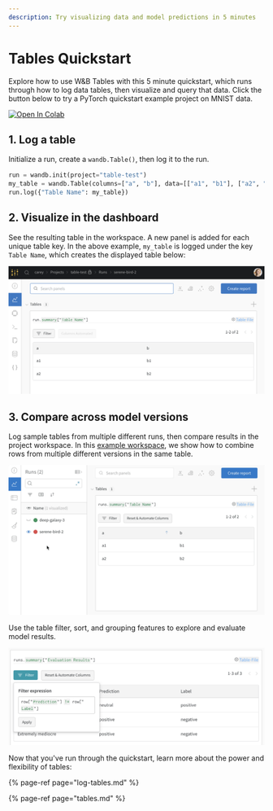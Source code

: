 ```yaml
---
description: Try visualizing data and model predictions in 5 minutes
---
```


# Tables Quickstart

Explore how to use W&B Tables with this 5 minute quickstart, which runs through how to log data tables, then visualize and query that data. Click the button below to try a PyTorch quickstart example project on MNIST data.

[![Open In Colab](https://colab.research.google.com/assets/colab-badge.svg)](http://wandb.me/tables-quickstart)

## 1. Log a table

Initialize a run, create a `wandb.Table()`, then log it to the run.

```python
run = wandb.init(project="table-test")
my_table = wandb.Table(columns=["a", "b"], data=[["a1", "b1"], ["a2", "b2"]])
run.log({"Table Name": my_table})
```

## 2. Visualize in the dashboard

See the resulting table in the workspace. A new panel is added for each unique table key. In the above example, `my_table` is logged under the key `Table Name`, which creates the displayed table below:

![](../../.gitbook/assets/wandb-demo-logged-sample-table.png)



## 3. Compare across model versions

Log sample tables from multiple different runs, then compare results in the project workspace. In this [example workspace](https://wandb.ai/carey/table-test?workspace=user-carey), we show how to combine rows from multiple different versions in the same table.

![](../../.gitbook/assets/wandb-demo-toggle-on-and-off-cross-run-comparisons-in-tables.gif)

Use the table filter, sort, and grouping features to explore and evaluate model results.

![](../../.gitbook/assets/wandb-demo-filter-on-a-table.png)



Now that you've run through the quickstart, learn more about the power and flexibility of tables:

{% page-ref page="log-tables.md" %}

{% page-ref page="tables.md" %}



